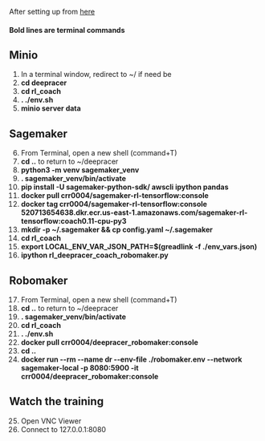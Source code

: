 After setting up from [here](https://github.com/kevinmarlis/deep-racer/blob/master/Mac-Local-Training-Installation.md) 

#### Bold lines are terminal commands

## Minio

1. In a terminal window, redirect to ~/ if need be
2. **cd deepracer**
3. **cd rl_coach**
4. **. ./env.sh**
5. **minio server data**

## Sagemaker

6. From Terminal, open a new shell (command+T)
7. **cd ..** to return to ~/deepracer
8. **python3 -m venv sagemaker_venv**
9. **. sagemaker_venv/bin/activate**
10. **pip install -U sagemaker-python-sdk/ awscli ipython pandas**
11. **docker pull crr0004/sagemaker-rl-tensorflow:console**
12. **docker tag crr0004/sagemaker-rl-tensorflow:console 520713654638.dkr.ecr.us-east-1.amazonaws.com/sagemaker-rl-tensorflow:coach0.11-cpu-py3**
13. **mkdir -p ~/.sagemaker && cp config.yaml ~/.sagemaker**
14. **cd rl_coach**
15. **export LOCAL_ENV_VAR_JSON_PATH=$(greadlink -f ./env_vars.json)**
16. **ipython rl_deepracer_coach_robomaker.py**

## Robomaker 

17. From Terminal, open a new shell (command+T)
18. **cd ..** to return to ~/deepracer
19. **. sagemaker_venv/bin/activate**
20. **cd rl_coach**
21. **. ./env.sh**
22. **docker pull crr0004/deepracer_robomaker:console**
23. **cd ..**
24. **docker run --rm --name dr --env-file ./robomaker.env --network sagemaker-local -p 8080:5900 -it crr0004/deepracer_robomaker:console**

## Watch the training

25. Open VNC Viewer
26. Connect to 127.0.0.1:8080
